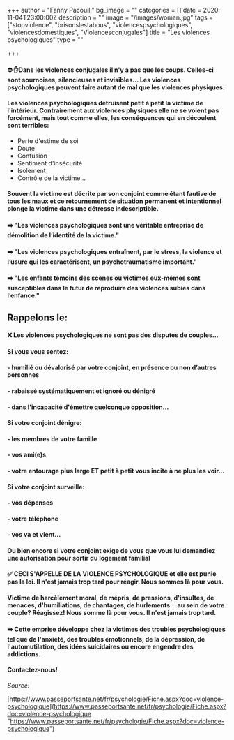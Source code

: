 +++
author = "Fanny Pacouill"
bg_image = ""
categories = []
date = 2020-11-04T23:00:00Z
description = ""
image = "/images/woman.jpg"
tags = ["stopviolence", "brisonslestabous", "violencespsychologiques", "violencesdomestiques", "Violencesconjugales"]
title = "Les violences psychologiques"
type = ""

+++
#### ⛔ ✋Dans les violences conjugales il n'y a pas que les coups. Celles-ci sont sournoises, silencieuses et invisibles... Les violences psychologiques peuvent faire autant de mal que les violences physiques.

#### Les violences psychologiques détruisent petit à petit la victime de l'intérieur. Contrairement aux violences physiques elle ne se voient pas forcément, mais tout comme elles, les conséquences qui en découlent sont terribles:

* Perte d'estime de soi
* Doute
* Confusion
* Sentiment d'insécurité
* Isolement
* Contrôle de la victime...

#### Souvent la victime est décrite par son conjoint comme étant fautive de tous les maux et ce retournement de situation permanent et intentionnel plonge la victime dans une détresse indescriptible.

#### ➡️ "Les violences psychologiques sont une véritable entreprise de démolition de l’identité de la victime."

#### ➡️ "Les violences psychologiques entraînent, par le stress, la violence et l’usure qui les caractérisent, un psychotraumatisme important."

#### ➡️ "Les enfants témoins des scènes ou victimes eux-mêmes sont susceptibles dans le futur de reproduire des violences subies dans l’enfance."

## Rappelons le:

#### ❌ Les violences psychologiques ne sont pas des disputes de couples...

#### Si vous vous sentez:

#### - humilié ou dévalorisé par votre conjoint, en présence ou non d’autres personnes

#### - rabaissé systématiquement et ignoré ou dénigré

#### - dans l'incapacité d'émettre quelconque opposition...

#### Si votre conjoint dénigre:

#### - les membres de votre famille

#### - vos ami(e)s

#### - votre entourage plus large ET petit à petit vous incite à ne plus les voir...

#### Si votre conjoint surveille:

#### - vos dépenses

#### - votre téléphone

#### - vos va et vient...

#### Ou bien encore si votre conjoint exige de vous que vous lui demandiez une autorisation pour sortir du logement familial

#### ✅ CECI S'APPELLE DE LA VIOLENCE PSYCHOLOGIQUE et elle est punie pas la loi. Il n'est jamais trop tard pour réagir. Nous sommes là pour vous.

#### Victime de harcèlement moral, de mépris, de pressions, d'insultes, de menaces, d'humiliations, de chantages, de hurlements... au sein de votre couple? Réagissez! Nous somme là pour vous. Il n'est jamais trop tard.

#### ➡️ Cette emprise développe chez la victimes des troubles psychologiques tel que de l'anxiété, des troubles émotionnels, de la dépression, de l'automutilation, des idées suicidaires ou encore engendre des addictions.

#### Contactez-nous!

_Source:_

[https://www.passeportsante.net/fr/psychologie/Fiche.aspx?doc=violence-psychologique](https://www.passeportsante.net/fr/psychologie/Fiche.aspx?doc=violence-psychologique "https://www.passeportsante.net/fr/psychologie/Fiche.aspx?doc=violence-psychologique")
